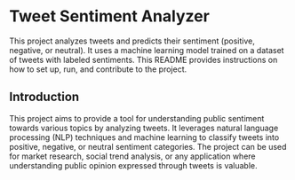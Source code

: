 # Tweet Sentiment Analyzer

This project analyzes tweets and predicts their sentiment (positive, negative, or neutral). It uses a machine learning model trained on a dataset of tweets with labeled sentiments.  This README provides instructions on how to set up, run, and contribute to the project.

## Introduction

This project aims to provide a tool for understanding public sentiment towards various topics by analyzing tweets.  It leverages natural language processing (NLP) techniques and machine learning to classify tweets into positive, negative, or neutral sentiment categories.  The project can be used for market research, social trend analysis, or any application where understanding public opinion expressed through tweets is valuable.


